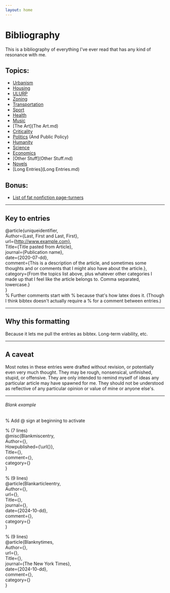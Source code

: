 ```yaml
---
layout: home
---
```


# Bibliography
This is a bibliography of everything I've ever read that has any kind of resonance with me.

## Topics:
* [Urbanism](Urbanism.md)
* [Housing](Housing.md) 
* [ULURP](ULURP.md) 
* [Zoning](Zoning.md) 
* [Transportation](Transportation.md) 
* [Sport](Sport.md) 
* [Health](Health.md) 
* [Music](Music.md) 
* [The Art](The Art.md) 
* [Criticality](Criticality.md) 
* [Politics](Politics.md) (And Public Policy)
* [Humanity](Humanity.md) 
* [Science](Science.md) 
* [Economics](Economics.md) 
* [Other Stuff](Other Stuff.md) 
* [Novels](Novels.md) 
* [Long Entries](Long Entries.md) 

## Bonus:
* [List of fat nonfiction page-turners](nonfiction-pageturners)

--------------------------------------------------------------------------------
## Key to entries
@article{uniqueidentifier,  
  Author={Last, First and Last, First},  
  url={http://www.example.com},  
  Title={Title pasted from Article},  
  journal={Publication name},  
  date={2020-07-dd},  
  comment={This is a description of the article, and sometimes some thoughts and or comments that I might also have about the article.},  
  category={From the topics list above, plus whatever other categories I made up that I feel like the article belongs to. Comma separated, lowercase.}  
}  
% Further comments start with % because that's how latex does it. (Though I think bibtex doesn't actually require a % for a comment between entries.)
 


--------------------------------------------------------------------------------
## Why this formatting
Because it lets me pull the entries as bibtex. Long-term viability, etc.

--------------------------------------------------------------------------------
## A caveat
Most notes in these entries were drafted without revision, or
potentially even very much thought. They may be rough, nonsensical,
unfinished, stupid, or offensive. They are only intended to remind
myself of ideas any particular article may have spawned for me. They
should not be understood as reflective of any particular opinion or
value of mine or anyone else's.


--------------------------------------------------------------------------------
###### Blank example 
% Add @ sign at beginning to activate  
  
% (7 lines)  
@misc{Blankmiscentry,  
  Author={},  
  Howpublished={\url{}},  
  Title={},  
  comment={},  
  category={}  
}  
    
  
% (9 lines)  
@article{Blankarticleentry,  
  Author={},  
  url={},  
  Title={},  
  journal={},  
  date={2024-10-dd},  
  comment={},  
  category={}  
}  
    
  
% (9 lines)  
@article{Blanknytimes,  
  Author={},  
  url={},  
  Title={},  
  journal={The New York Times},  
  date={2024-10-dd},  
  comment={},  
  category={}  
}  
  
  
